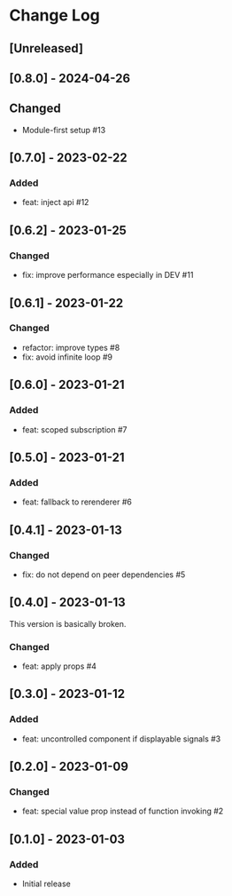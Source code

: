 # Change Log

## [Unreleased]

## [0.8.0] - 2024-04-26

## Changed

- Module-first setup #13

## [0.7.0] - 2023-02-22

### Added

- feat: inject api #12

## [0.6.2] - 2023-01-25

### Changed

- fix: improve performance especially in DEV #11

## [0.6.1] - 2023-01-22

### Changed

- refactor: improve types #8
- fix: avoid infinite loop #9

## [0.6.0] - 2023-01-21

### Added

- feat: scoped subscription #7

## [0.5.0] - 2023-01-21

### Added

- feat: fallback to rerenderer #6

## [0.4.1] - 2023-01-13

### Changed

- fix: do not depend on peer dependencies #5

## [0.4.0] - 2023-01-13

This version is basically broken.

### Changed

- feat: apply props #4

## [0.3.0] - 2023-01-12

### Added

- feat: uncontrolled component if displayable signals #3

## [0.2.0] - 2023-01-09

### Changed

- feat: special value prop instead of function invoking #2

## [0.1.0] - 2023-01-03

### Added

- Initial release
